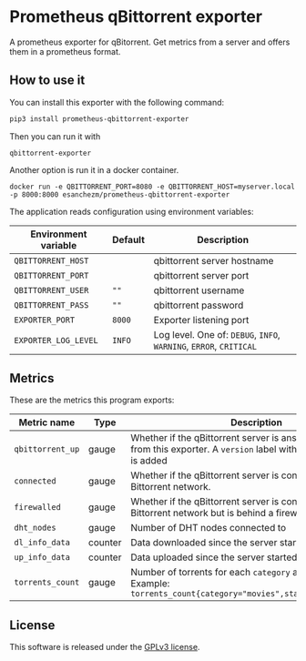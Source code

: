 # Prometheus qBittorrent exporter

A prometheus exporter for qBitorrent. Get metrics from a server and offers them in a prometheus format.


## How to use it

You can install this exporter with the following command:

```bash
pip3 install prometheus-qbittorrent-exporter
```

Then you can run it with

```
qbittorrent-exporter
```

Another option is run it in a docker container.

```
docker run -e QBITTORRENT_PORT=8080 -e QBITTORRENT_HOST=myserver.local -p 8000:8000 esanchezm/prometheus-qbittorrent-exporter
```

The application reads configuration using environment variables:

| Environment variable | Default       | Description |
| -------------------- | ------------- | ----------- |
| `QBITTORRENT_HOST`   |               | qbittorrent server hostname |
| `QBITTORRENT_PORT`   |               | qbittorrent server port |
| `QBITTORRENT_USER`   | `""`          | qbittorrent username |
| `QBITTORRENT_PASS`   | `""`          | qbittorrent password |
| `EXPORTER_PORT`      | `8000`        | Exporter listening port |
| `EXPORTER_LOG_LEVEL` | `INFO`        | Log level. One of: `DEBUG`, `INFO`, `WARNING`, `ERROR`, `CRITICAL` |


## Metrics

These are the metrics this program exports:


| Metric name                                         | Type     | Description      |
| --------------------------------------------------- | -------- | ---------------- |
| `qbittorrent_up`                                    | gauge    | Whether if the qBittorrent server is answering requests from this exporter. A `version` label with the server version is added |
| `connected`                                         | gauge    | Whether if the qBittorrent server is connected to the Bittorrent network.  |
| `firewalled`                                        | gauge    | Whether if the qBittorrent server is connected to the Bittorrent network but is behind a firewall.  |
| `dht_nodes`                                         | gauge    | Number of DHT nodes connected to |
| `dl_info_data`                                      | counter  | Data downloaded since the server started, in bytes |
| `up_info_data`                                      | counter  | Data uploaded since the server started, in bytes |
| `torrents_count`                                    | gauge    | Number of torrents for each `category` and `status`. Example: `torrents_count{category="movies",status="downloading"}`|

## License

This software is released under the [GPLv3 license](LICENSE).
